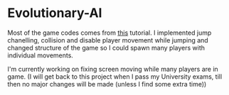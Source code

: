 ﻿# Evolutionary-AI

Most of the game codes comes from [this](https://www.youtube.com/watch?v=8LRI0RLKyt0&list=PLsk-HSGFjnaH5yghzu7PcOzm9NhsW0Urw&index=19&ab_channel=KidsCanCode) tutorial. I implemented jump chanelling, collision and disable player movement while jumping and changed structure of the game so I could spawn many players with individual movements. 

I'm currently working on fixing screen moving while many players are in game.
(I will get back to this project when I pass my University exams, till then no major changes will be made (unless I find some extra time))
